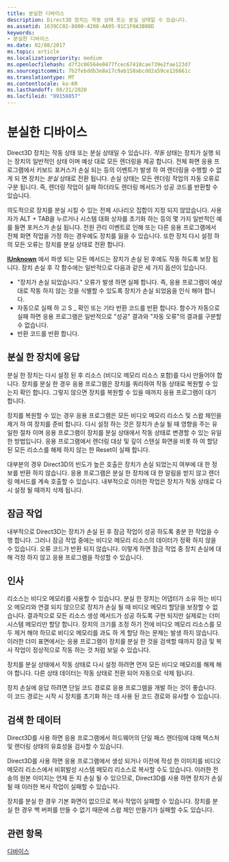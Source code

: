 ```yaml
---
title: 분실한 디바이스
description: Direct3D 장치는 작동 상태 또는 분실 상태일 수 있습니다.
ms.assetid: 1639CC02-8000-4208-AA95-91C1F0A3B08D
keywords:
- 분실한 디바이스
ms.date: 02/08/2017
ms.topic: article
ms.localizationpriority: medium
ms.openlocfilehash: d7f2c06564e0477fcec67418cae739e2fae123d7
ms.sourcegitcommit: 7b2febddb3e8a17c9ab158abcdd2a59ce126661c
ms.translationtype: MT
ms.contentlocale: ko-KR
ms.lasthandoff: 08/31/2020
ms.locfileid: "89158857"
---
```

# <a name="lost-devices"></a>분실한 디바이스


Direct3D 장치는 작동 상태 또는 분실 상태일 수 있습니다. *작동* 상태는 장치가 실행 되는 장치의 일반적인 상태 이며 예상 대로 모든 렌더링을 제공 합니다. 전체 화면 응용 프로그램에서 키보드 포커스가 손실 되는 등의 이벤트가 발생 하 여 렌더링을 수행할 수 없게 되 면 장치는 *분실* 상태로 전환 됩니다. 손실 상태는 모든 렌더링 작업의 자동 오류로 구분 됩니다. 즉, 렌더링 작업이 실패 하더라도 렌더링 메서드가 성공 코드를 반환할 수 있습니다.

의도적으로 장치를 분실 시킬 수 있는 전체 시나리오 집합이 지정 되지 않았습니다. 사용자가 ALT + TAB을 누르거나 시스템 대화 상자를 초기화 하는 등의 몇 가지 일반적인 예를 들면 포커스가 손실 됩니다. 전원 관리 이벤트로 인해 또는 다른 응용 프로그램에서 전체 화면 작업을 가정 하는 경우에도 장치를 잃을 수 있습니다. 또한 장치 다시 설정 하의 모든 오류는 장치를 분실 상태로 전환 합니다.

[**IUnknown**](/windows/desktop/api/unknwn/nn-unknwn-iunknown) 에서 파생 되는 모든 메서드는 장치가 손실 된 후에도 작동 하도록 보장 됩니다. 장치 손실 후 각 함수에는 일반적으로 다음과 같은 세 가지 옵션이 있습니다.

-   "장치가 손실 되었습니다." 오류가 발생 하면 실패 합니다. 즉, 응용 프로그램이 예상 대로 작동 하지 않는 것을 식별할 수 있도록 장치가 손실 되었음을 인식 해야 합니다.
-   자동으로 실패 하 고 S \_ 확인 또는 기타 반환 코드를 반환 합니다. 함수가 자동으로 실패 하면 응용 프로그램은 일반적으로 "성공" 결과와 "자동 오류"의 결과를 구분할 수 없습니다.
-   반환 코드를 반환 합니다.

## <a name="span-idresponding_to_a_lost_devicespanspan-idresponding_to_a_lost_devicespanspan-idresponding_to_a_lost_devicespanresponding-to-a-lost-device"></a><span id="Responding_to_a_Lost_Device"></span><span id="responding_to_a_lost_device"></span><span id="RESPONDING_TO_A_LOST_DEVICE"></span>분실 한 장치에 응답


분실 한 장치는 다시 설정 된 후 리소스 (비디오 메모리 리소스 포함)를 다시 만들어야 합니다. 장치를 분실 한 경우 응용 프로그램은 장치를 쿼리하여 작동 상태로 복원할 수 있는지 확인 합니다. 그렇지 않으면 장치를 복원할 수 있을 때까지 응용 프로그램이 대기 합니다.

장치를 복원할 수 있는 경우 응용 프로그램은 모든 비디오 메모리 리소스 및 스왑 체인을 제거 하 여 장치를 준비 합니다. 다시 설정 하는 것은 장치가 손실 될 때 영향을 주는 유일한 절차 이며 응용 프로그램이 장치를 분실 상태에서 작동 상태로 변경할 수 있는 유일한 방법입니다. 응용 프로그램에서 렌더링 대상 및 깊이 스텐실 화면을 비롯 하 여 할당 된 모든 리소스를 해제 하지 않는 한 Reset이 실패 합니다.

대부분의 경우 Direct3D의 빈도가 높은 호출은 장치가 손실 되었는지 여부에 대 한 정보를 반환 하지 않습니다. 응용 프로그램은 분실 한 장치에 대 한 알림을 받지 않고 렌더링 메서드를 계속 호출할 수 있습니다. 내부적으로 이러한 작업은 장치가 작동 상태로 다시 설정 될 때까지 삭제 됩니다.

## <a name="span-idlocking_operationsspanspan-idlocking_operationsspanspan-idlocking_operationsspanlocking-operations"></a><span id="Locking_Operations"></span><span id="locking_operations"></span><span id="LOCKING_OPERATIONS"></span>잠금 작업


내부적으로 Direct3D는 장치가 손실 된 후 잠금 작업이 성공 하도록 충분 한 작업을 수행 합니다. 그러나 잠금 작업 중에는 비디오 메모리 리소스의 데이터가 정확 하지 않을 수 있습니다. 오류 코드가 반환 되지 않습니다. 이렇게 하면 잠금 작업 중 장치 손실에 대해 걱정 하지 않고 응용 프로그램을 작성할 수 있습니다.

## <a name="span-idresourcesspanspan-idresourcesspanspan-idresourcesspanresources"></a><span id="Resources"></span><span id="resources"></span><span id="RESOURCES"></span>인사


리소스는 비디오 메모리를 사용할 수 있습니다. 분실 한 장치는 어댑터가 소유 하는 비디오 메모리와 연결 되지 않으므로 장치가 손실 될 때 비디오 메모리 할당을 보장할 수 없습니다. 결과적으로 모든 리소스 생성 메서드가 성공 하도록 구현 되지만 실제로는 더미 시스템 메모리만 할당 합니다. 장치의 크기를 조정 하기 전에 비디오 메모리 리소스를 모두 제거 해야 하므로 비디오 메모리를 과도 하 게 할당 하는 문제는 발생 하지 않습니다. 이러한 더미 표면에서는 응용 프로그램이 장치를 분실 한 것을 검색할 때까지 잠금 및 복사 작업이 정상적으로 작동 하는 것 처럼 보일 수 있습니다.

장치를 분실 상태에서 작동 상태로 다시 설정 하려면 먼저 모든 비디오 메모리를 해제 해야 합니다. 다른 상태 데이터는 작동 상태로 전환 되어 자동으로 삭제 됩니다.

장치 손실에 응답 하려면 단일 코드 경로로 응용 프로그램을 개발 하는 것이 좋습니다. 이 코드 경로는 시작 시 장치를 초기화 하는 데 사용 된 코드 경로와 유사할 수 있습니다.

## <a name="span-idretrieved_dataspanspan-idretrieved_dataspanspan-idretrieved_dataspanretrieved-data"></a><span id="Retrieved_Data"></span><span id="retrieved_data"></span><span id="RETRIEVED_DATA"></span>검색 한 데이터


Direct3D를 사용 하면 응용 프로그램에서 하드웨어의 단일 패스 렌더링에 대해 텍스처 및 렌더링 상태의 유효성을 검사할 수 있습니다.

Direct3D를 사용 하면 응용 프로그램에서 생성 되거나 이전에 작성 한 이미지를 비디오 메모리 리소스에서 비휘발성 시스템 메모리 리소스로 복사할 수도 있습니다. 이러한 전송의 원본 이미지는 언제 든 지 손실 될 수 있으므로, Direct3D를 사용 하면 장치가 손실 될 때 이러한 복사 작업이 실패할 수 있습니다.

장치를 분실 한 경우 기본 화면이 없으므로 복사 작업이 실패할 수 있습니다. 장치를 분실 한 경우 백 버퍼를 만들 수 없기 때문에 스왑 체인 만들기가 실패할 수도 있습니다.

## <a name="span-idrelated-topicsspanrelated-topics"></a><span id="related-topics"></span>관련 항목


[디바이스](devices.md)

 

 